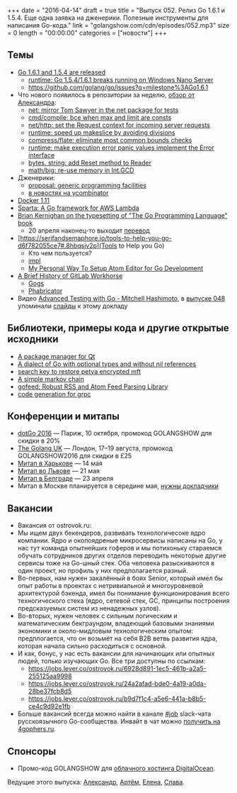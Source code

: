 +++
date = "2016-04-14"
draft = true
title = "Выпуск 052. Релиз Go 1.6.1 и 1.5.4. Еще одна заявка на дженерики. Полезные инструменты для написания Go-кода."
link = "golangshow.com/cdn/episodes/052.mp3"
size = 0
length = "00:00:00"
categories = ["новости"]
+++

## Темы
- [Go 1.6.1 and 1.5.4 are released](https://groups.google.com/forum/#!msg/golang-announce/9eqIHqaWvck/kXsfO0ogLAAJ)
  - [runtime: Go 1.5.4/1.6.1 breaks running on Windows Nano Server](https://github.com/golang/go/issues/15286)
  - https://github.com/golang/go/issues?q=milestone%3AGo1.6.1
- Что нового появилось в репозитории за неделю, [обзор от Александра](https://github.com/LK4D4/report/blob/master/reports/golang-apr14.txt):
  - [net: mirror Tom Sawyer in the net package for tests](https://github.com/golang/go/commit/f6db855d5595e170bfc70d90f1eaa26034d2e191)
  - [cmd/compile: bce when max and limit are consts](https://github.com/golang/go/commit/6c6089b3fdba9eb0cff863a03074dbac47c92f63)
  - [net/http: set the Request context for incoming server requests](https://github.com/golang/go/commit/1faa8869c6c72f055cdaa2b547964830909c96c6)
  - [runtime: speed up makeslice by avoiding divisions](https://github.com/golang/go/commit/ad7448fe982d83de15deec9c55c56d0cd9261c6c)
  - [compress/flate: eliminate most common bounds checks](https://github.com/golang/go/commit/f20b1809f213c662932106a68c76ea3545eab1ee)
  - [runtime: make execution error panic values implement the Error interface](https://github.com/golang/go/commit/e4f1d9cf2e948eb0f0bb91d7c253ab61dfff3a59)
  - [bytes, string: add Reset method to Reader](https://github.com/golang/go/commit/e88f89028a55acf9c8b76b7f6ca284c3f9eb4cbd)
  - [math/big: re-use memory in Int.GCD](https://github.com/golang/go/commit/187afdebef7953295189d4531e7dccdc0cb64500)
- Дженерики:
  - [proposal: generic programming facilities](https://github.com/golang/go/issues/15292)
  - [в новостях на ycombinator](https://news.ycombinator.com/item?id=11494181)
- [Docker 1.11](https://github.com/docker/docker/releases/tag/v1.11.0)
- [Sparta: A Go framework for AWS Lambda](https://medium.com/@mweagle/a-go-framework-for-aws-lambda-ab14f0c42cb)
- [Brian Kernighan on the typesetting of "The Go Programming Language" book](https://rkrishnan.org/posts/2016-03-07-how-is-gopl-typeset.html)
  - 20 апреля наконец-то выходит [перевод](http://www.williamspublishing.com/Books/978-5-8459-2051-5.html)
- [https://serifandsemaphore.io/tools-to-help-you-go-d6f782055ce7#.8hbqsjv2p](Tools to Help you Go)
  - Кто чем пользуется?
  - [impl](https://github.com/josharian/impl)
  - [My Personal Way To Setup Atom Editor for Go Development](http://swe-kb.nabuden.com/2016/04/12/my-personal-way-to-setup-atom-editor-for-go-development/)
- [A Brief History of GitLab Workhorse](https://about.gitlab.com/2016/04/12/a-brief-history-of-gitlab-workhorse/)
  - [Gogs](https://gogs.io)
  - [Phabricator](http://phabricator.org)
- Видео [Advanced Testing with Go - Mitchell Hashimoto](https://www.youtube.com/watch?v=yszygk1cpEc), в [выпуске 048](http://golangshow.com/episode/2016/03-18-048/) упоминали [слайды](https://speakerdeck.com/mitchellh/advanced-testing-with-go) к этому докладу

## Библиотеки, примеры кода и другие открытые исходники
- [A package manager for Qt](https://github.com/Cutehacks/qpm)
- [A dialect of Go with optional types and without nil references](https://github.com/tcard/sgo)
- [search key to restore petya encrypted mft](https://github.com/leo-stone/hack-petya)
- [A simple markov chain](https://github.com/kris-s/learn/blob/master/markov.go)
- [gofeed: Robust RSS and Atom Feed Parsing Library](https://github.com/mmcdole/gofeed)
- [code generation for grpc](https://github.com/gogo/protobuf/tree/master/vanity)

## Конференции и митапы
- [dotGo 2016](http://www.dotgo.eu) — Париж, 10 октября, промокод GOLANGSHOW для скидки в 20%
- [The Golang UK](http://golanguk.com) — Лондон, 17–19 августа, промокод GOLANGSHOW2016 для скидки в £25
- [Митап в Харькове](http://www.meetup.com/Kharkiv-Go-DevOps-Meetup/events/230286553/) — 14 мая
- [Митап во Львове](http://www.meetup.com/Lviv-Golang-Group/events/230225272/) — 21 мая
- [Митап в Белграде](http://www.meetup.com/GolangBelgrade/events/230165524/) — 23 апреля
- Митап в Москве планируется в середине мая, [нужны докладчики](https://groups.google.com/forum/#!topic/golang-ru/0LsVwsjvPUo)

## Вакансии
-  Вакансия от ostrovok.ru:
  - Мы ищем двух бекендеров, развивать технологичесоке ядро компании. Ядро и
околоядреные микросервисы написаны на Go, у нас тут команда опытнейших
гоферов и мы потихоньку стараемся обучать сотрудников других отделов переводить
некоторые другие сервисы тоже на Go-шный стек. Оба человека разыскиваются
в один проект, но профиль у них предполагается разный.
  - Во-первых, нам нужен закалённый в боях Senior, который имел бы опыт работы в
проектах с нетривиальной и многоуровневой архитектурой бэкенда, имел бы
понимание функционирования всего техногического стека (ядро, сетевой стек, GC,
принципы построения предсказуемых систем из ненадежных узлов).
  - Во-вторых, нужен человек с сильным логическим и математическим бекграундом,
владеющий базовыми знаниями экономики и около-мидловым технологическим опытом:
предплогается, что он возьмёт на себя B2B ветвь развития ядра, которая начала
сильно расходиться с основной.
  - И как, бонус, у нас есть вакансии для начинающих или опытных людей, только
изучающих Go. Все три доступны по ссылкам:
    - https://jobs.lever.co/ostrovok.ru/6928d891-1ec5-461b-a2a5-255125aa9998
    - https://jobs.lever.co/ostrovok.ru/24a2afad-bde0-4a19-a0da-28be37fcb8d5
    - https://jobs.lever.co/ostrovok.ru/b9d7f1c4-a5e6-441a-b8b5-ce4c9d92e1fb
- Больше вакансий всегда можно найти в канале [#job](https://golang-ru.slack.com/archives/job) slack-чата русскоязычного Go-сообщества. Инвайт в чат можно [получить на 4gophers.ru](http://4gophers.ru/slack).

## Спонсоры
- Промо-код GOLANGSHOW для [облачного хостинга DigitalOcean](https://www.digitalocean.com/?utm_campaign=golangshow&utm_medium=podcast&refcode=63eedb038a3e).

Ведущие этого выпуска: [Александр](https://twitter.com/LK4D4math), [Артём](https://twitter.com/miolini), [Елена](https://twitter.com/webdeva), [Слава](https://twitter.com/m0sth8).
